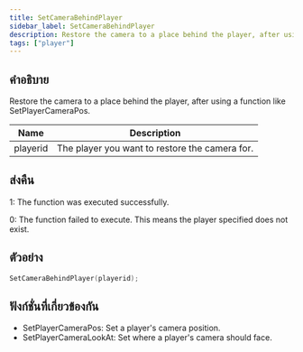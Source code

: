 ```yaml
---
title: SetCameraBehindPlayer
sidebar_label: SetCameraBehindPlayer
description: Restore the camera to a place behind the player, after using a function like SetPlayerCameraPos.
tags: ["player"]
---
```


## คำอธิบาย

Restore the camera to a place behind the player, after using a function like SetPlayerCameraPos.

| Name     | Description                                    |
| -------- | ---------------------------------------------- |
| playerid | The player you want to restore the camera for. |

## ส่งคืน

1: The function was executed successfully.

0: The function failed to execute. This means the player specified does not exist.

## ตัวอย่าง

```c
SetCameraBehindPlayer(playerid);
```

## ฟังก์ชั่นที่เกี่ยวข้องกัน

- SetPlayerCameraPos: Set a player's camera position.
- SetPlayerCameraLookAt: Set where a player's camera should face.
